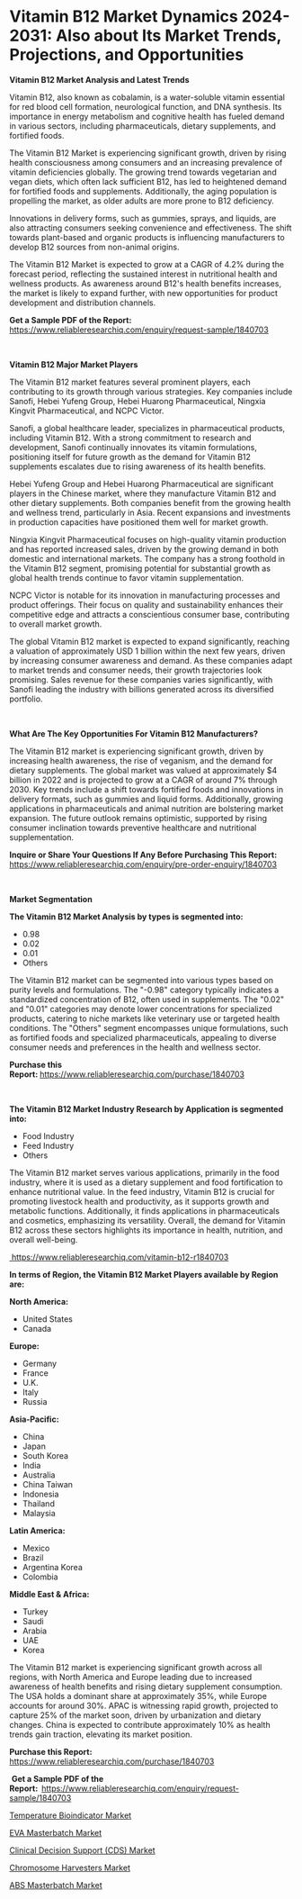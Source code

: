<p><h1>Vitamin B12 Market Dynamics 2024-2031: Also about Its Market Trends, Projections, and Opportunities</h1></p><p><strong>Vitamin B12 Market Analysis and Latest Trends</strong></p>
<p><p>Vitamin B12, also known as cobalamin, is a water-soluble vitamin essential for red blood cell formation, neurological function, and DNA synthesis. Its importance in energy metabolism and cognitive health has fueled demand in various sectors, including pharmaceuticals, dietary supplements, and fortified foods.</p><p>The Vitamin B12 Market is experiencing significant growth, driven by rising health consciousness among consumers and an increasing prevalence of vitamin deficiencies globally. The growing trend towards vegetarian and vegan diets, which often lack sufficient B12, has led to heightened demand for fortified foods and supplements. Additionally, the aging population is propelling the market, as older adults are more prone to B12 deficiency.</p><p>Innovations in delivery forms, such as gummies, sprays, and liquids, are also attracting consumers seeking convenience and effectiveness. The shift towards plant-based and organic products is influencing manufacturers to develop B12 sources from non-animal origins.</p><p>The Vitamin B12 Market is expected to grow at a CAGR of 4.2% during the forecast period, reflecting the sustained interest in nutritional health and wellness products. As awareness around B12's health benefits increases, the market is likely to expand further, with new opportunities for product development and distribution channels.</p></p>
<p><strong>Get a Sample PDF of the Report:&nbsp;</strong> <a href="https://www.reliableresearchiq.com/enquiry/request-sample/1840703?utm_campaign=100&utm_medium=2&utm_source=Github&utm_content=ia&utm_term=11112024&utm_id=vitamin-b12">https://www.reliableresearchiq.com/enquiry/request-sample/1840703</a></p>
<p>&nbsp;</p>
<p><strong>Vitamin B12 Major Market Players</strong></p>
<p><p>The Vitamin B12 market features several prominent players, each contributing to its growth through various strategies. Key companies include Sanofi, Hebei Yufeng Group, Hebei Huarong Pharmaceutical, Ningxia Kingvit Pharmaceutical, and NCPC Victor. </p><p>Sanofi, a global healthcare leader, specializes in pharmaceutical products, including Vitamin B12. With a strong commitment to research and development, Sanofi continually innovates its vitamin formulations, positioning itself for future growth as the demand for Vitamin B12 supplements escalates due to rising awareness of its health benefits.</p><p>Hebei Yufeng Group and Hebei Huarong Pharmaceutical are significant players in the Chinese market, where they manufacture Vitamin B12 and other dietary supplements. Both companies benefit from the growing health and wellness trend, particularly in Asia. Recent expansions and investments in production capacities have positioned them well for market growth.</p><p>Ningxia Kingvit Pharmaceutical focuses on high-quality vitamin production and has reported increased sales, driven by the growing demand in both domestic and international markets. The company has a strong foothold in the Vitamin B12 segment, promising potential for substantial growth as global health trends continue to favor vitamin supplementation.</p><p>NCPC Victor is notable for its innovation in manufacturing processes and product offerings. Their focus on quality and sustainability enhances their competitive edge and attracts a conscientious consumer base, contributing to overall market growth.</p><p>The global Vitamin B12 market is expected to expand significantly, reaching a valuation of approximately USD 1 billion within the next few years, driven by increasing consumer awareness and demand. As these companies adapt to market trends and consumer needs, their growth trajectories look promising. Sales revenue for these companies varies significantly, with Sanofi leading the industry with billions generated across its diversified portfolio.</p></p>
<p>&nbsp;</p>
<p><strong>What Are The Key Opportunities For Vitamin B12 Manufacturers?</strong></p>
<p><p>The Vitamin B12 market is experiencing significant growth, driven by increasing health awareness, the rise of veganism, and the demand for dietary supplements. The global market was valued at approximately $4 billion in 2022 and is projected to grow at a CAGR of around 7% through 2030. Key trends include a shift towards fortified foods and innovations in delivery formats, such as gummies and liquid forms. Additionally, growing applications in pharmaceuticals and animal nutrition are bolstering market expansion. The future outlook remains optimistic, supported by rising consumer inclination towards preventive healthcare and nutritional supplementation.</p></p>
<p><strong>Inquire or Share Your Questions If Any Before Purchasing This Report:</strong> <a href="https://www.reliableresearchiq.com/enquiry/pre-order-enquiry/1840703?utm_campaign=100&utm_medium=2&utm_source=Github&utm_content=ia&utm_term=11112024&utm_id=vitamin-b12">https://www.reliableresearchiq.com/enquiry/pre-order-enquiry/1840703</a></p>
<p>&nbsp;</p>
<p><strong>Market Segmentation</strong></p>
<p><strong>The Vitamin B12 Market Analysis by types is segmented into:</strong></p>
<p><ul><li>0.98</li><li>0.02</li><li>0.01</li><li>Others</li></ul></p>
<p><p>The Vitamin B12 market can be segmented into various types based on purity levels and formulations. The "-0.98" category typically indicates a standardized concentration of B12, often used in supplements. The "0.02" and "0.01" categories may denote lower concentrations for specialized products, catering to niche markets like veterinary use or targeted health conditions. The "Others" segment encompasses unique formulations, such as fortified foods and specialized pharmaceuticals, appealing to diverse consumer needs and preferences in the health and wellness sector.</p></p>
<p><strong>Purchase this Report:&nbsp;</strong><a href="https://www.reliableresearchiq.com/purchase/1840703?utm_campaign=100&utm_medium=2&utm_source=Github&utm_content=ia&utm_term=11112024&utm_id=vitamin-b12">https://www.reliableresearchiq.com/purchase/1840703</a></p>
<p>&nbsp;</p>
<p><strong>The Vitamin B12 Market Industry Research by Application is segmented into:</strong></p>
<p><ul><li>Food Industry</li><li>Feed Industry</li><li>Others</li></ul></p>
<p><p>The Vitamin B12 market serves various applications, primarily in the food industry, where it is used as a dietary supplement and food fortification to enhance nutritional value. In the feed industry, Vitamin B12 is crucial for promoting livestock health and productivity, as it supports growth and metabolic functions. Additionally, it finds applications in pharmaceuticals and cosmetics, emphasizing its versatility. Overall, the demand for Vitamin B12 across these sectors highlights its importance in health, nutrition, and overall well-being.</p></p>
<p><a href="https://www.reliableresearchiq.com/vitamin-b12-r1840703?utm_campaign=100&utm_medium=2&utm_source=Github&utm_content=ia&utm_term=11112024&utm_id=vitamin-b12">&nbsp;https://www.reliableresearchiq.com/vitamin-b12-r1840703</a></p>
<p><strong>In terms of Region, the Vitamin B12 Market Players available by Region are:</strong></p>
<p>
    <p> <strong> North America: </strong>
        <ul>
            <li>United States</li>
            <li>Canada</li>
        </ul>
        </p> 
    <p> <strong> Europe: </strong>
        <ul>
            <li>Germany</li>
            <li>France</li>
            <li>U.K.</li>
            <li>Italy</li>
            <li>Russia</li>
        </ul>
        </p> 
    <p> <strong> Asia-Pacific: </strong>
        <ul>
            <li>China</li>
            <li>Japan</li>
            <li>South Korea</li>
            <li>India</li>
            <li>Australia</li>
            <li>China Taiwan</li>
            <li>Indonesia</li>
            <li>Thailand</li>
            <li>Malaysia</li>
        </ul>
        </p> 
    <p> <strong> Latin America: </strong>
        <ul>
            <li>Mexico</li>
            <li>Brazil</li>
            <li>Argentina Korea</li>
            <li>Colombia</li>
        </ul>
        </p> 
    <p> <strong> Middle East & Africa: </strong>
        <ul>
            <li>Turkey</li>
            <li>Saudi</li>
            <li>Arabia</li>
            <li>UAE</li>
            <li>Korea</li>
        </ul>
    </p>
    </p>
<p><p>The Vitamin B12 market is experiencing significant growth across all regions, with North America and Europe leading due to increased awareness of health benefits and rising dietary supplement consumption. The USA holds a dominant share at approximately 35%, while Europe accounts for around 30%. APAC is witnessing rapid growth, projected to capture 25% of the market soon, driven by urbanization and dietary changes. China is expected to contribute approximately 10% as health trends gain traction, elevating its market position.</p></p>
<p><strong>Purchase this Report: </strong><a href="https://www.reliableresearchiq.com/purchase/1840703?utm_campaign=100&utm_medium=2&utm_source=Github&utm_content=ia&utm_term=11112024&utm_id=vitamin-b12">https://www.reliableresearchiq.com/purchase/1840703</a></p>
<p>&nbsp;<strong>Get a Sample PDF of the Report:&nbsp;&nbsp;</strong><a href="https://www.reliableresearchiq.com/enquiry/request-sample/1840703?utm_campaign=100&utm_medium=2&utm_source=Github&utm_content=ia&utm_term=11112024&utm_id=vitamin-b12">https://www.reliableresearchiq.com/enquiry/request-sample/1840703</a></p>
<p><strong></strong></p>
<p><p><a href="https://issuu.com/reportprime-2/docs/temperature-bioindicator-market-siz_e76b23ca514562?utm_campaign=100&utm_medium=2&utm_source=Github&utm_content=ia&utm_term=11112024&utm_id=vitamin-b12">Temperature Bioindicator Market</a></p><p><a href="https://github.com/nifongekclosebn1/Market-Research-Report-List-1/blob/main/eva-masterbatch-market.md?utm_campaign=100&utm_medium=2&utm_source=Github&utm_content=ia&utm_term=11112024&utm_id=vitamin-b12">EVA Masterbatch Market</a></p><p><a href="https://www.linkedin.com/pulse/clinical-decision-support-cds-market-maturity-analysis-hhehe?utm_campaign=100&utm_medium=2&utm_source=Github&utm_content=ia&utm_term=11112024&utm_id=vitamin-b12">Clinical Decision Support (CDS) Market</a></p><p><a href="https://issuu.com/reportprime-2/docs/chromosome-harvesters-market-size-2_e522f5cf7d6e48?utm_campaign=100&utm_medium=2&utm_source=Github&utm_content=ia&utm_term=11112024&utm_id=vitamin-b12">Chromosome Harvesters Market</a></p><p><a href="https://github.com/jerridoxdemase/Market-Research-Report-List-1/blob/main/abs-masterbatch-market.md?utm_campaign=100&utm_medium=2&utm_source=Github&utm_content=ia&utm_term=11112024&utm_id=vitamin-b12">ABS Masterbatch Market</a></p></p>